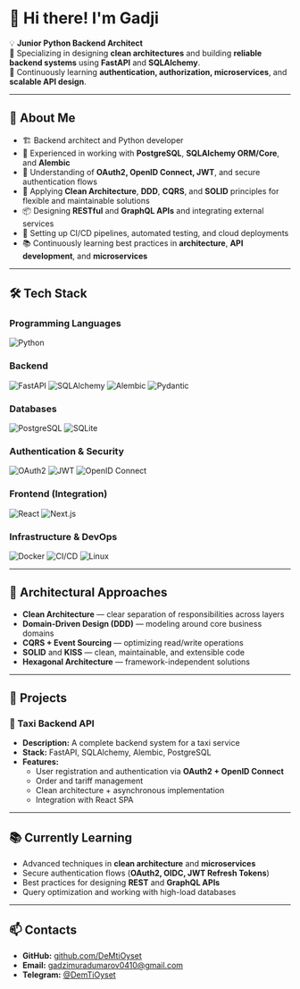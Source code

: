 # 👋 Hi there! I'm Gadji

💡 **Junior Python Backend Architect**  
🎯 Specializing in designing **clean architectures** and building **reliable backend systems** using **FastAPI** and **SQLAlchemy**.  
🚀 Continuously learning **authentication, authorization, microservices**, and **scalable API design**.

---

## 🧩 About Me

- 🏗️ Backend architect and Python developer
- 💾 Experienced in working with **PostgreSQL**, **SQLAlchemy ORM/Core**, and **Alembic**
- 🔐 Understanding of **OAuth2, OpenID Connect, JWT**, and secure authentication flows
- 🧠 Applying **Clean Architecture**, **DDD**, **CQRS**, and **SOLID** principles for flexible and maintainable solutions
- 📦 Designing **RESTful** and **GraphQL APIs** and integrating external services
- 🧪 Setting up CI/CD pipelines, automated testing, and cloud deployments
- 📚 Continuously learning best practices in **architecture**, **API development**, and **microservices**

---

## 🛠️ Tech Stack

### **Programming Languages**
![Python](https://img.shields.io/badge/Python-3776AB?style=for-the-badge&logo=python&logoColor=white)

### **Backend**
![FastAPI](https://img.shields.io/badge/FastAPI-009688?style=for-the-badge&logo=fastapi&logoColor=white)
![SQLAlchemy](https://img.shields.io/badge/SQLAlchemy-FF5733?style=for-the-badge&logo=python&logoColor=white)
![Alembic](https://img.shields.io/badge/Alembic-005571?style=for-the-badge&logo=python&logoColor=white)
![Pydantic](https://img.shields.io/badge/Pydantic-E92063?style=for-the-badge&logo=python&logoColor=white)

### **Databases**
![PostgreSQL](https://img.shields.io/badge/PostgreSQL-316192?style=for-the-badge&logo=postgresql&logoColor=white)
![SQLite](https://img.shields.io/badge/SQLite-003B57?style=for-the-badge&logo=sqlite&logoColor=white)

### **Authentication & Security**
![OAuth2](https://img.shields.io/badge/OAuth2-EB5424?style=for-the-badge&logo=openid&logoColor=white)
![JWT](https://img.shields.io/badge/JWT-000000?style=for-the-badge&logo=jsonwebtokens&logoColor=white)
![OpenID Connect](https://img.shields.io/badge/OpenID_Connect-FFB13B?style=for-the-badge&logo=openid&logoColor=black)

### **Frontend (Integration)**
![React](https://img.shields.io/badge/React-20232A?style=for-the-badge&logo=react&logoColor=61DAFB)
![Next.js](https://img.shields.io/badge/Next.js-000000?style=for-the-badge&logo=nextdotjs&logoColor=white)

### **Infrastructure & DevOps**
![Docker](https://img.shields.io/badge/Docker-2496ED?style=for-the-badge&logo=docker&logoColor=white)
![CI/CD](https://img.shields.io/badge/CI/CD-2088FF?style=for-the-badge&logo=githubactions&logoColor=white)
![Linux](https://img.shields.io/badge/Linux-FCC624?style=for-the-badge&logo=linux&logoColor=black)

---

## 📌 Architectural Approaches

- **Clean Architecture** — clear separation of responsibilities across layers
- **Domain-Driven Design (DDD)** — modeling around core business domains
- **CQRS + Event Sourcing** — optimizing read/write operations
- **SOLID** and **KISS** — clean, maintainable, and extensible code
- **Hexagonal Architecture** — framework-independent solutions

---

## 📂 Projects

### **🔹 Taxi Backend API**
- **Description:** A complete backend system for a taxi service  
- **Stack:** FastAPI, SQLAlchemy, Alembic, PostgreSQL  
- **Features:**
  - User registration and authentication via **OAuth2 + OpenID Connect**
  - Order and tariff management
  - Clean architecture + asynchronous implementation
  - Integration with React SPA

---

## 📚 Currently Learning

- Advanced techniques in **clean architecture** and **microservices**
- Secure authentication flows (**OAuth2, OIDC, JWT Refresh Tokens**)
- Best practices for designing **REST** and **GraphQL APIs**
- Query optimization and working with high-load databases

---

## 📫 Contacts

- **GitHub:** [github.com/DeMtiOyset](https://github.com/DeMtiOyset)
- **Email:** gadzimuradumarov0410@gmail.com
- **Telegram:** [@DemTiOyset](https://t.me/DemTiOyset)
